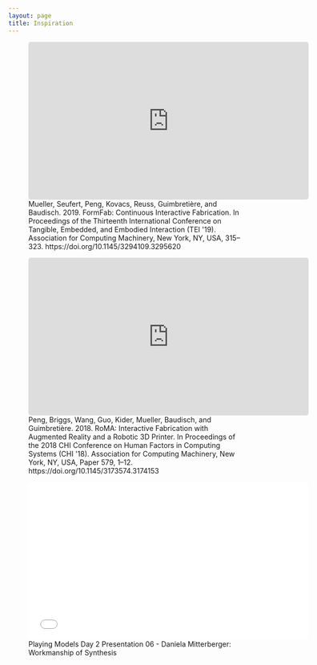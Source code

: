 ```yaml
---
layout: page
title: Inspiration
---
```


<figure>
<iframe width="560" height="315" src="https://www.youtube.com/watch?v=DsYxWn8pMG0&t=3s" title="YouTube video player" frameborder="0" allow="accelerometer; autoplay; clipboard-write; encrypted-media; gyroscope; picture-in-picture" allowfullscreen style="border-radius: 5px;"></iframe>
<figcaption>Mueller, Seufert, Peng, Kovacs, Reuss, Guimbretière, and Baudisch. 2019. FormFab: Continuous Interactive Fabrication. In Proceedings of the Thirteenth International Conference on Tangible, Embedded, and Embodied Interaction (TEI '19). Association for Computing Machinery, New York, NY, USA, 315–323. https://doi.org/10.1145/3294109.3295620</figcaption>
</figure>

<figure>
<iframe width="560" height="315" src="https://www.youtube.com/watch?v=K_wWuYD1Fkg" title="YouTube video player" frameborder="0" allow="accelerometer; autoplay; clipboard-write; encrypted-media; gyroscope; picture-in-picture" allowfullscreen style="border-radius: 5px;"></iframe>
<figcaption>Peng, Briggs, Wang, Guo, Kider, Mueller, Baudisch, and Guimbretière. 2018. RoMA: Interactive Fabrication with Augmented Reality and a Robotic 3D Printer. In Proceedings of the 2018 CHI Conference on Human Factors in Computing Systems (CHI '18). Association for Computing Machinery, New York, NY, USA, Paper 579, 1–12. https://doi.org/10.1145/3173574.3174153</figcaption>
</figure>

<figure>
<iframe width="560" height="315" src="[https://www.youtube.com/watch?v=v01aec0AQdg](https://youtu.be/v01aec0AQdg?si=K_hvE6ox3Wi_DaWM)" title="YouTube video player" frameborder="0" allow="accelerometer; autoplay; clipboard-write; encrypted-media; gyroscope; picture-in-picture" allowfullscreen style="border-radius: 5px;"></iframe>
<figcaption>Playing Models Day 2 Presentation 06 - Daniela Mitterberger: Workmanship of Synthesis</figcaption>
</figure>












